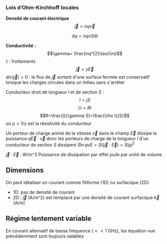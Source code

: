 ### Lois d’Ohm-Kirchhoff locales
**Densité de courant électrique**
$$\vec{j}=nq\vec{v}$$

$$\mathrm{d}q=nqvS\mathrm{d}t$$

**Conductivité :**
$$\gamma= \frac{nq^{2}\tau}{m}$$
$\tau$ : frottements
$$\vec{j}=\gamma \vec{E}$$
$div(\vec{j})=0$ : le flux de $\vec{j}$ sortant d'une surface fermée est conservatif lorsque les charges circules dans un milieu sans s'arrêter


Conducteur droit de longueur $l$ et de section $S$ :
$$I=jS$$
$$U=RI$$
$$R=\frac{l}{\gamma S}=\frac{\rho l}{S}$$
où $\rho = 1/\gamma$ est la résistivité du conducteur

Un porteur de charge animé de la vitesse $\vec{v}$ dans le champ $\vec{E}$ dissipe la puissance $q\vec{E}\cdot\vec{v}$ donc les porteurs de charge de la longueur $l$ d'un conducteur de section $S$ dissipent $S\ln qvE=SI(\vec{j}\cdot \vec{E})=SI\rho j^{2}$

$\vec{j}\cdot \vec{E}$ : W/m^3 Puissance de dissipation par effet joule par unité de volume

## Dimensions
On peut idéaliser un courant comme filiforme (1D) ou surfacique (2D).
* 1D: pas de densité de courant
* 2D : $\vec{j}$ (A/m^2) est remplacé par une densité de courant surfacique $\vec{k}$ (A/m)




## Régime lentement variable

En courant alternatif de basse fréquence ($<<1 \text{ GHz}$), les équation vue précédemment sont toujours valables

